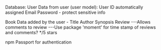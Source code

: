 

Database: 
User Data from user (user model):
User ID automatically assigned
Email
Password - protect sensitive info

Book Data added by the user - 
Title
Author
Synopsis
Review
---Allows comments to review
---Use package 'moment' for time stamp of reviews and comments?
*/5 stars

npm Passport for authentication 
